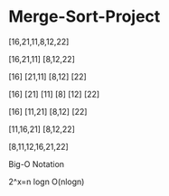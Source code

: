 # Merge-Sort-Project

[16,21,11,8,12,22]

[16,21,11] [8,12,22]

[16] [21,11] [8,12] [22]

[16] [21] [11] [8] [12] [22]

[16] [11,21] [8,12] [22]

[11,16,21] [8,12,22]

[8,11,12,16,21,22]


Big-O Notation

2^x=n
logn
O(nlogn)
